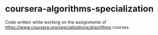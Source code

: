 # coursera-algorithms-specialization

Code written while working on the assignments of <https://www.coursera.org/specializations/algorithms> courses.
